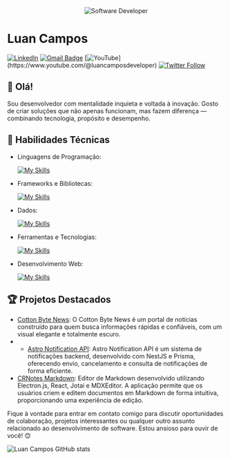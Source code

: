 <div align="center">
  <img src="https://i.pinimg.com/originals/0f/25/e4/0f25e4668c1c7740b5ed41835339d67f.gif" alt="Software Developer">
</div>

# Luan Campos

[![LinkedIn](https://img.shields.io/badge/LinkedIn-luancamposdeveloper-blue?logo=linkedin)](https://www.linkedin.com/in/luan-campos-developer)
[![Gmail Badge](https://img.shields.io/badge/-luancamposdeveloper@gmail.com-006bed?style=flat-square&logo=Gmail&logoColor=white&link=mailto:{SeuEmail})](mailto:luancamposdeveloper@gmail.com)
[![YouTube](https://img.shields.io/badge/-Luan&nbsp;Campos-red?style=flat-square&logo=YouTube&logoColor=white&link=[{Link}](https://www.youtube.com/@luancamposdeveloper))](https://www.youtube.com/@luancamposdeveloper)
[![Twitter Follow](https://img.shields.io/twitter/follow/LuanCamposdevel?style=social)](https://twitter.com/LuanCamposdevel)

## 👋 Olá!

Sou desenvolvedor com mentalidade inquieta e voltada à inovação. Gosto de criar soluções que não apenas funcionam, mas fazem diferença — combinando tecnologia, propósito e desempenho.
## 🚀 Habilidades Técnicas

- Linguagens de Programação: 

    [![My Skills](https://skillicons.dev/icons?i=javascript,typescript,go)](https://skillicons.dev)
- Frameworks e Bibliotecas: 

    [![My Skills](https://skillicons.dev/icons?i=nodejs,react,nextjs,nestjs,jquery,electron,tailwindcss)](https://skillicons.dev)
- Dados: 

    [![My Skills](https://skillicons.dev/icons?i=mysql,sqlite,mongo,postgres,prisma)](https://skillicons.dev)
- Ferramentas e Tecnologias: 

    [![My Skills](https://skillicons.dev/icons?i=git,github,vscode,docker,cloudflare,kubernetes)](https://skillicons.dev)
- Desenvolvimento Web:

    [![My Skills](https://skillicons.dev/icons?i=html,css,scss)](https://skillicons.dev)

## 🏆 Projetos Destacados

- [Cotton Byte News]([https://github.com/[seu-usuario]/projeto3](https://github.com/luancamposdev/cotton-byte-news)): O Cotton Byte News é um portal de notícias construído para quem busca informações rápidas e confiáveis, com um visual elegante e totalmente escuro.
- - [Astro Notification API](https://github.com/luancamposdev/astro-notification-api): Astro Notification API é um sistema de notificações backend, desenvolvido com NestJS e Prisma, oferecendo envio, cancelamento e consulta de notificações de forma eficiente.
- [CRNotes Markdown](https://github.com/luancamposdev/cr-notes): Editor de Markdown desenvolvido utilizando Electron.js, React, Jotai e MDXEditor. A aplicação permite que os usuários criem e editem documentos em Markdown de forma intuitiva, proporcionando uma experiência de edição.



Fique à vontade para entrar em contato comigo para discutir oportunidades de colaboração, projetos interessantes ou qualquer outro assunto relacionado ao desenvolvimento de software. Estou ansioso para ouvir de você! 😊

![Luan Campos GitHub stats](https://github-readme-stats.vercel.app/api?username=luancamposdev&show_icons=true&theme=merko)
